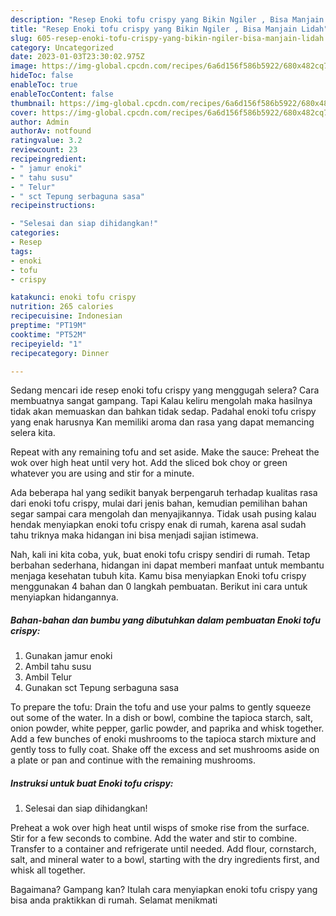 ```yaml
---
description: "Resep Enoki tofu crispy yang Bikin Ngiler , Bisa Manjain Lidah"
title: "Resep Enoki tofu crispy yang Bikin Ngiler , Bisa Manjain Lidah"
slug: 605-resep-enoki-tofu-crispy-yang-bikin-ngiler-bisa-manjain-lidah
category: Uncategorized
date: 2023-01-03T23:30:02.975Z
image: https://img-global.cpcdn.com/recipes/6a6d156f586b5922/680x482cq70/enoki-tofu-crispy-foto-resep-utama.jpg
hideToc: false
enableToc: true
enableTocContent: false
thumbnail: https://img-global.cpcdn.com/recipes/6a6d156f586b5922/680x482cq70/enoki-tofu-crispy-foto-resep-utama.jpg
cover: https://img-global.cpcdn.com/recipes/6a6d156f586b5922/680x482cq70/enoki-tofu-crispy-foto-resep-utama.jpg
author: Admin
authorAv: notfound
ratingvalue: 3.2
reviewcount: 23
recipeingredient:
- " jamur enoki"
- " tahu susu"
- " Telur"
- " sct Tepung serbaguna sasa"
recipeinstructions:

- "Selesai dan siap dihidangkan!"
categories:
- Resep
tags:
- enoki
- tofu
- crispy

katakunci: enoki tofu crispy 
nutrition: 265 calories
recipecuisine: Indonesian
preptime: "PT19M"
cooktime: "PT52M"
recipeyield: "1"
recipecategory: Dinner

---
```



Sedang mencari ide resep enoki tofu crispy yang menggugah selera? Cara membuatnya sangat gampang. Tapi Kalau keliru mengolah maka hasilnya tidak akan memuaskan dan bahkan tidak sedap. Padahal enoki tofu crispy yang enak harusnya Kan memiliki aroma dan rasa yang dapat memancing selera kita.


Repeat with any remaining tofu and set aside. Make the sauce: Preheat the wok over high heat until very hot. Add the sliced bok choy or green whatever you are using and stir for a minute.

Ada beberapa hal yang sedikit banyak berpengaruh terhadap kualitas rasa dari enoki tofu crispy, mulai dari jenis bahan, kemudian pemilihan bahan segar sampai cara mengolah dan menyajikannya. Tidak usah pusing kalau hendak menyiapkan enoki tofu crispy enak di rumah, karena asal sudah tahu triknya maka hidangan ini bisa menjadi sajian istimewa.


Nah, kali ini kita coba, yuk, buat enoki tofu crispy sendiri di rumah. Tetap berbahan sederhana, hidangan ini dapat memberi manfaat untuk membantu menjaga kesehatan tubuh kita. Kamu bisa menyiapkan Enoki tofu crispy menggunakan 4 bahan dan 0 langkah pembuatan. Berikut ini cara untuk menyiapkan hidangannya.

<!--inarticleads1-->

##### Bahan-bahan dan bumbu yang dibutuhkan dalam pembuatan Enoki tofu crispy:

1. Gunakan  jamur enoki
1. Ambil  tahu susu
1. Ambil  Telur
1. Gunakan  sct Tepung serbaguna sasa


To prepare the tofu: Drain the tofu and use your palms to gently squeeze out some of the water. In a dish or bowl, combine the tapioca starch, salt, onion powder, white pepper, garlic powder, and paprika and whisk together. Add a few bunches of enoki mushrooms to the tapioca starch mixture and gently toss to fully coat. Shake off the excess and set mushrooms aside on a plate or pan and continue with the remaining mushrooms. 

<!--inarticleads2-->

##### Instruksi untuk buat Enoki tofu crispy:


1. Selesai dan siap dihidangkan!

Preheat a wok over high heat until wisps of smoke rise from the surface. Stir for a few seconds to combine. Add the water and stir to combine. Transfer to a container and refrigerate until needed. Add flour, cornstarch, salt, and mineral water to a bowl, starting with the dry ingredients first, and whisk all together. 

Bagaimana? Gampang kan? Itulah cara menyiapkan enoki tofu crispy yang bisa anda praktikkan di rumah. Selamat menikmati
